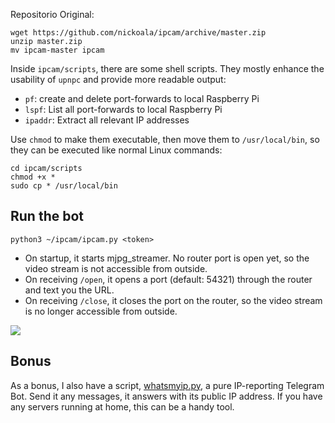 Repositorio Original:
```
wget https://github.com/nickoala/ipcam/archive/master.zip
unzip master.zip
mv ipcam-master ipcam
```

Inside `ipcam/scripts`, there are some shell scripts. They mostly enhance the
usability of `upnpc` and provide more readable output:

- `pf`: create and delete port-forwards to local Raspberry Pi
- `lspf`: List all port-forwards to local Raspberry Pi
- `ipaddr`: Extract all relevant IP addresses

Use `chmod` to make them executable, then move them to `/usr/local/bin`, so
they can be executed like normal Linux commands:

```
cd ipcam/scripts
chmod +x *
sudo cp * /usr/local/bin
```

## Run the bot

```
python3 ~/ipcam/ipcam.py <token>
```

- On startup, it starts mjpg_streamer. No router port is open yet, so the video
  stream is not accessible from outside.
- On receiving `/open`, it opens a port (default: 54321) through the router and
  text you the URL.
- On receiving `/close`, it closes the port on the router, so the video stream
  is no longer accessible from outside.

![](https://github.com/nickoala/ipcam/blob/master/images/ipcam.png?raw=true)

## Bonus

As a bonus, I also have a script,
[whatsmyip.py](https://github.com/nickoala/ipcam/blob/master/whatsmyip.py), a
pure IP-reporting Telegram Bot. Send it any messages, it answers with its public
IP address. If you have any servers running at home, this can be a handy tool.
